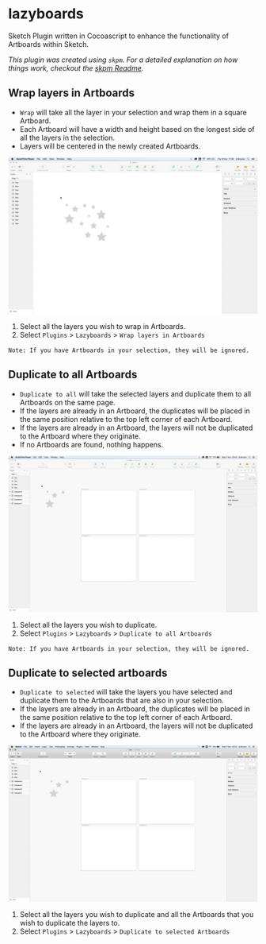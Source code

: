 # lazyboards

Sketch Plugin written in Cocoascript to enhance the functionality of Artboards within Sketch.

_This plugin was created using `skpm`. For a detailed explanation on how things work, checkout the [skpm Readme](https://github.com/skpm/skpm/blob/master/README.md)._

## Wrap layers in Artboards

- `Wrap` will take all the layer in your selection and wrap them in a square Artboard.
- Each Artboard will have a width and height based on the longest side of all the layers in the selection.
- Layers will be centered in the newly created Artboards.

![Wrap layers in Artboards animated gif](https://raw.githubusercontent.com/lazybearcreations/sketch-lazyboards/master/assets/Wrap-in-artboards.gif)

1. Select all the layers you wish to wrap in Artboards.
2. Select `Plugins` > `Lazyboards` > `Wrap layers in Artboards`

```
Note: If you have Artboards in your selection, they will be ignored.
```

## Duplicate to all Artboards

- `Duplicate to all` will take the selected layers and duplicate them to all Artboards on the same page.
- If the layers are already in an Artboard, the duplicates will be placed in the same position relative to the top left corner of each Artboard.
- If the layers are already in an Artboard, the layers will not be duplicated to the Artboard where they originate.
- If no Artboards are found, nothing happens.

![Wrap layers in Artboards animated gif](https://raw.githubusercontent.com/lazybearcreations/sketch-lazyboards/master/assets/Duplicate-to-all-Artboards.gif)

1. Select all the layers you wish to duplicate.
2. Select `Plugins` > `Lazyboards` > `Duplicate to all Artboards`

```
Note: If you have Artboards in your selection, they will be ignored.
```

## Duplicate to selected artboards

- `Duplicate to selected` will take the layers you have selected and duplicate them to the Artboards that are also in your selection.
- If the layers are already in an Artboard, the duplicates will be placed in the same position relative to the top left corner of each Artboard.
- If the layers are already in an Artboard, the layers will not be duplicated to the Artboard where they originate.

![Wrap layers in Artboards animated gif](https://raw.githubusercontent.com/lazybearcreations/sketch-lazyboards/master/assets/Duplicate-to-selected-Artboards.gif)

1. Select all the layers you wish to duplicate and all the Artboards that you wish to duplicate the layers to.
2. Select `Plugins` > `Lazyboards` > `Duplicate to selected Artboards`
